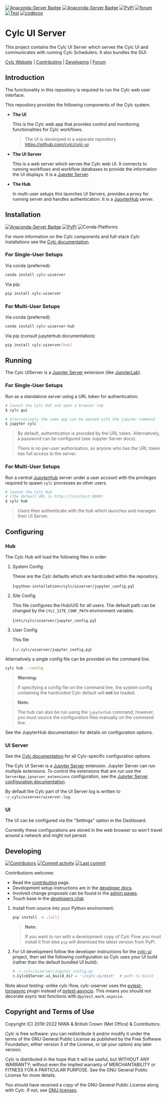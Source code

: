 [![Anaconda-Server Badge](https://anaconda.org/conda-forge/cylc-uiserver/badges/version.svg)](https://anaconda.org/conda-forge/cylc-uiserver)
[![Anaconda-Server Badge](https://anaconda.org/conda-forge/cylc-uiserver/badges/downloads.svg)](https://anaconda.org/conda-forge/cylc-uiserver)
[![PyPI](https://img.shields.io/pypi/v/cylc-uiserver.svg?color=yellow)](https://pypi.org/project/cylc-uiserver/)
[![forum](https://img.shields.io/discourse/https/cylc.discourse.group/posts.svg)](https://cylc.discourse.group/)
[![Test](https://github.com/cylc/cylc-uiserver/actions/workflows/test.yml/badge.svg?branch=master&event=push)](https://github.com/cylc/cylc-uiserver/actions/workflows/test.yml)
[![codecov](https://codecov.io/gh/cylc/cylc-uiserver/branch/master/graph/badge.svg)](https://codecov.io/gh/cylc/cylc-uiserver)


# Cylc UI Server

This project contains the Cylc UI Server which serves the Cylc UI
and communicates with running Cylc Schedulers. It also bundles the GUI.

[Cylc Website](https://cylc.org/) |
[Contributing](CONTRIBUTING.md) |
[Developing](#Developing) |
[Forum](https://cylc.discourse.group/)


## Introduction

The functionality in this repository is required to run the Cylc web user
interface.

This repository provides the following components of the Cylc system.

* **The UI**

  This is the Cylc web app that provides control and monitoring functionalities
  for Cylc workflows.

  > The UI is developed in a separate repository https://github.com/cylc/cylc-ui

* **The UI Server**

  This is a web server which serves the Cylc web UI. It connects to running
  workflows and workflow databases to provide the information the UI displays.
  It is a [Jupyter Server](https://github.com/jupyter-server/jupyter_server).

* **The Hub**

  In multi-user setups this launches UI Servers, provides a proxy for running
  server and handles authentication. It is a
  [JupyterHub](https://github.com/jupyterhub/jupyterhub) server.


## Installation

[![Anaconda-Server Badge](https://anaconda.org/conda-forge/cylc-uiserver/badges/version.svg)](https://anaconda.org/conda-forge/cylc-uiserver)
[![PyPI](https://img.shields.io/pypi/v/cylc-uiserver.svg?color=yellow)](https://pypi.org/project/cylc-uiserver/)
![Conda-Platforms](https://img.shields.io/conda/pn/conda-forge/cylc-uiserver)

For more information on the Cylc components and full-stack Cylc installations
see the
[Cylc documentation](https://cylc.github.io/cylc-doc/latest/html/installation.html).

### For Single-User Setups

Via conda (preferred):
```bash
conda install cylc-uiserver
```

Via pip:
```bash
pip install cylc-uiserver
```

### For Multi-User Setups

Via conda (preferred):
```bash
conda install cylc-uiserver-hub
```

Via pip (consult jupyterhub documentation):
```bash
pip install cylc-uiserver[hub]
```


## Running

The Cylc UIServer is a
[Jupyter Server](https://github.com/jupyter-server/jupyter_server)
extension (like [JupyterLab](https://github.com/jupyterlab/jupyterlab)).

### For Single-User Setups

Run as a standalone server using a URL token for authentication:

```bash
# launch the Cylc GUI and open a browser tab
$ cylc gui

# alternatively the same app can be opened with the jupyter command
$ jupyter cylc
```

> By default, authentication is provided by the URL token. Alternatively, a
> password can be configured (see Jupyter Server docs).
>
> There is no per-user authorisation, so anyone who has the URL token has full
> access to the server.

### For Multi-User Setups

Run a central [JupyterHub](https://github.com/jupyterhub/jupyterhub) server
under a user account with the privileges required to spawn `cylc` processes as
other users.

```bash
# launch the Cylc Hub
# (the default URL is http://localhost:8000)
$ cylc hub
```

> Users then authenticate with the hub which launches and manages their UI
> Server.


## Configuring

### Hub

The Cylc Hub will load the following files in order:

1) System Config

   These are the Cylc defaults which are hardcoded within the repository.

   (`<python-installation>/cylc/uiserver/jupyter_config.py`)

2) Site Config

   This file configures the Hub/UIS for all users. The default path can be
   changed by the ``CYLC_SITE_CONF_PATH`` environment variable.

   (`/etc/cylc/uiserver/jupyter_config.py`)

3) User Config

   This file

   (`~/.cylc/uiserver/jupyter_config.py`)

Alternatively a single config file can be provided on the command line.

```bash
cylc hub --config
```

> **Warning:**
>
> If specifying a config file on the command line, the system config containing
> the hardcoded Cylc default will **not** be loaded.

> **Note:**
>
> The hub can also be run using the ``jupyterhub`` command, however, you
> must source the configuration files manually on the command line.

See the JupyterHub documentation for details on configuration options.

### UI Server

See the [Cylc documentation](
https://cylc.github.io/cylc-doc/latest/html/reference/config/ui-server.html)
for all Cylc-specific configuration options.

The Cylc UI Server is a
[Jupyter Server](https://github.com/jupyter-server/jupyter_server) extension.
Jupyter Server can run multiple extensions. To control the extensions that
are run use the `ServerApp.jpserver_extensions` configuration, see the
[Jupyter Server configuration documentation](https://jupyter-server.readthedocs.io/en/latest/other/full-config.html#other-full-config).

By default the Cylc part of the UI Server log is written to
`~/.cylc/uiserver/uiserver.log`.

<!--
TODO: Link to Jupyter Server logging_config docs when published
-->

### UI

The UI can be configured via the "Settings" option in the Dashboard.

Currently these configurations are stored in the web browser so won't travel
around a network and might not persist.


## Developing

[![Contributors](https://img.shields.io/github/contributors/cylc/cylc-uiserver.svg?color=9cf)](https://github.com/cylc/cylc-uiserver/graphs/contributors)
[![Commit activity](https://img.shields.io/github/commit-activity/m/cylc/cylc-uiserver.svg?color=yellowgreen)](https://github.com/cylc/cylc-uiserver/commits/master)
[![Last commit](https://img.shields.io/github/last-commit/cylc/cylc-uiserver.svg?color=ff69b4)](https://github.com/cylc/cylc-uiserver/commits/master)

Contributions welcome:

* Read the [contributing](CONTRIBUTING.md) page.
* Development setup instructions are in the
  [developer docs](https://cylc.github.io/cylc-admin/#cylc-8-developer-docs).
* Involved change proposals can be found in the
  [admin pages](https://cylc.github.io/cylc-admin/#change-proposals).
* Touch base in the
  [developers chat](https://matrix.to/#/#cylc-general:matrix.org).

1) Install from source into your Python environment:

   ```bash
   pip install -e .[all]
   ```

   > **Note:**
   >
   > If you want to run with a development copy of Cylc Flow you must install
   > it first else `pip` will download the latest version from PyPi.

2) For UI development follow the developer instructions for the
   [cylc-ui](https://github.com/cylc/cylc-ui) project, then
   set the following configuration so Cylc uses your UI build
   (rather than the default bundled UI build):

   ```python
   # ~/.cylc/uiserver/jupyter_config.py
   c.CylcUIServer.ui_build_dir = '~/cylc-ui/dist'  # path to build
   ```

Note about testing: unlike cylc-flow, cylc-uiserver uses the
[pytest-tornasync](https://github.com/eukaryote/pytest-tornasync/) plugin
instead of [pytest-asyncio](https://github.com/pytest-dev/pytest-asyncio).
This means you should not decorate async test functions with
`@pytest.mark.asyncio`.

## Copyright and Terms of Use

Copyright (C) 2019-<span actions:bind='current-year'>2022</span> NIWA & British Crown (Met Office) & Contributors.

Cylc is free software: you can redistribute it and/or modify it under the terms
of the GNU General Public License as published by the Free Software Foundation,
either version 3 of the License, or (at your option) any later version.

Cylc is distributed in the hope that it will be useful, but WITHOUT ANY
WARRANTY; without even the implied warranty of MERCHANTABILITY or FITNESS FOR A
PARTICULAR PURPOSE. See the GNU General Public License for more details.

You should have received a copy of the GNU General Public License along with
Cylc. If not, see [GNU licenses](http://www.gnu.org/licenses/).
